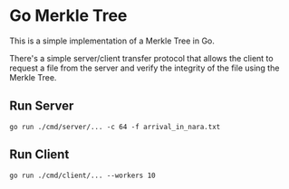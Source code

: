 # Go Merkle Tree

This is a simple implementation of a Merkle Tree in Go.

There's a simple server/client transfer protocol that allows
the client to request a file from the server and verify the integrity of the file using the Merkle Tree.

## Run Server

```shell
go run ./cmd/server/... -c 64 -f arrival_in_nara.txt
```

## Run Client

```shell
go run ./cmd/client/... --workers 10
```
